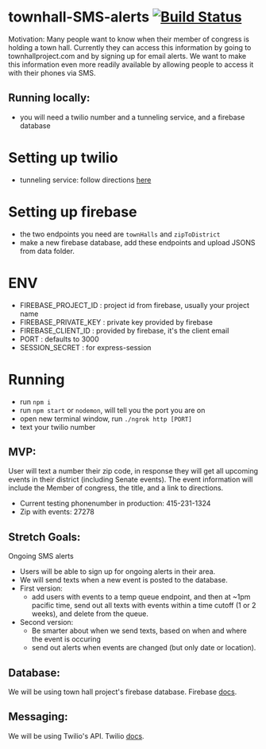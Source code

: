 # townhall-SMS-alerts [![Build Status](https://travis-ci.org/townhallproject/townhall-SMS-alerts.svg?branch=master)](https://travis-ci.org/townhallproject/townhall-SMS-alerts)

Motivation: Many people want to know when their member of congress is holding a town hall. Currently they can access this information by going to townhallproject.com and by signing up for email alerts. We want to make this information even more readily available by allowing people to access it with their phones via SMS.

## Running locally:
  - you will need a twilio number and a tunneling service, and a firebase database
  # Setting up twilio
  - tunneling service: follow directions [here](https://www.twilio.com/docs/guides/how-to-set-up-your-node-js-and-express-development-environment#install-ngrok-for-local-development)
  # Setting up firebase
  - the two endpoints you need are `townHalls` and `zipToDistrict` 
  - make a new firebase database, add these endpoints and upload JSONS from data folder. 
  # ENV 
  - FIREBASE_PROJECT_ID : project id from firebase, usually your project name
  - FIREBASE_PRIVATE_KEY : private key provided by firebase
  - FIREBASE_CLIENT_ID : provided by firebase, it's the client email
  - PORT : defaults to 3000
  - SESSION_SECRET : for express-session
  
  # Running 
  - run `npm i`
  - run `npm start` or `nodemon`, will tell you the port you are on
  - open new terminal window, run `./ngrok http [PORT]`
  - text your twilio number

## MVP:
User will text a number their zip code, in response they will get all upcoming events in their district (including Senate events). The event information will include the Member of congress, the title, and a link to directions.

- Current testing phonenumber in production: 415-231-1324
- Zip with events: 27278


## Stretch Goals:
Ongoing SMS alerts
  - Users will be able to sign up for ongoing alerts in their area.
  - We will send texts when a new event is posted to the database.
  - First version:
     * add users with events to a temp queue endpoint, and then at ~1pm pacific time, send out all texts with events within a time cutoff (1 or 2 weeks), and delete from the queue.
  - Second version:
     * Be smarter about when we send texts, based on when and where the event is occuring
     * send out alerts when events are changed (but only date or location).

## Database:
We will be using town hall project's firebase database.
Firebase [docs](https://firebase.google.com/docs/).

## Messaging:
We will be using Twilio's API.
Twilio [docs](https://www.twilio.com/docs/quickstart/node/programmable-sms).
